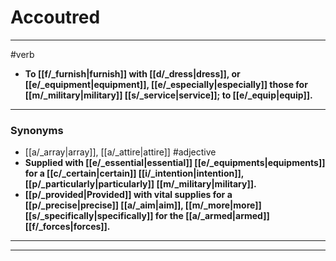 # Accoutred
---
#verb
- **To [[f/_furnish|furnish]] with [[d/_dress|dress]], or [[e/_equipment|equipment]], [[e/_especially|especially]] those for [[m/_military|military]] [[s/_service|service]]; to [[e/_equip|equip]].**
---
### Synonyms
- [[a/_array|array]], [[a/_attire|attire]]
#adjective
- **Supplied with [[e/_essential|essential]] [[e/_equipments|equipments]] for a [[c/_certain|certain]] [[i/_intention|intention]], [[p/_particularly|particularly]] [[m/_military|military]].**
- **[[p/_provided|Provided]] with vital supplies for a [[p/_precise|precise]] [[a/_aim|aim]], [[m/_more|more]] [[s/_specifically|specifically]] for the [[a/_armed|armed]] [[f/_forces|forces]].**
---
---
